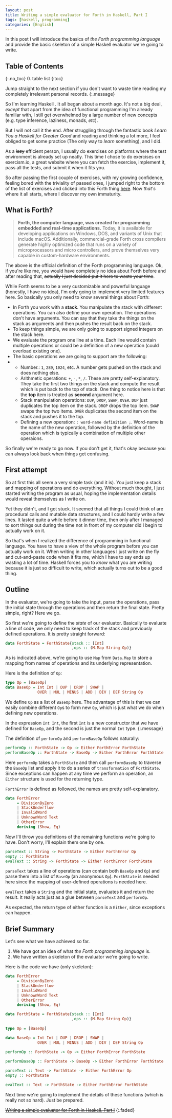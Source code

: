 ```yaml
---
layout: post
title: Writing a simple evaluator for Forth in Haskell, Part I
tags: [haskell, programming]
categories: [English]
---
```


In this post I will introduce the basics of *the Forth programming language* and provide the basic skeleton of a simple Haskell evaluator we're going to write.

## Table of Contents
{:.no_toc}
0. table list
{:toc}

Jump straight to the next section if you don't want to waste time reading my completely irrelevant personal records.
{:.message}

So I'm learning Haskell . It all began about a month ago. It's not a big deal, *except* that apart from the idea of functional programming I'm already familiar with, I still get overwhelmed  by a large number of new concepts (e.g. type inference, laziness, monads, *etc*).

But I will not call it the end. After struggling through the fantastic book *Learn You a Haskell for Greater Good* and reading and thinking a lot more, I feel obliged to get some practice (The only way to *learn* something), and I did.

As a ~~lazy~~ efficient person, I usually do exercises on platforms where the test environment is already set up neatly. This time I chose to do exercises on exercism.io, a great website where you can fetch the exercise, implement it, pass all the tests, and submit it when it fits you.

So after passing the first couple of exercises, with my growing confidence, feeling bored with the triviality of passed ones, I jumped right to the bottom of the list of exercises and clicked into this Forth thing [here](http://exercism.io/exercises/haskell/forth/readme). Now *that's* where it all starts, where I discover my own immaturity.

## What is Forth?

> **Forth, the computer language, was created for programming embedded and real-time applications.** Today, it is available for developing applications on Windows, DOS, and variants of Unix that include macOS. Additionally, commercial-grade Forth cross compilers generate highly optimized code that runs on a variety of microprocessors and micro controllers, and prove themselves very capable in custom-hardware environments.

The above is the official definition of the Forth programming language. Ok, if you're like me, you would have completely no idea about Forth before and after reading that, ~~actually I just decided put it here to waste your time~~.

While Forth seems to be a very customizable and powerful language (honestly, I have no idea), I'm only going to implement very limited features here. So basically you only need to know several things about Forth:

* In Forth you work with a **stack**. You manipulate the stack with different operations. You can also define your own operation. The operations don't have arguments. You can say that they take the things on the stack as arguments and then pushes the result back on the stack.
* To keep things simple, we are only going to support signed integers on the stack here.
* We evaluate the program one line at a time. Each line would contain multiple operations or could be a definition of a new operation (could overload existing one).
* The basic operations we are going to support are the following:
* - Number.: `1`, `289`, `1024`, etc. A number gets pushed on the stack and does nothing else.
  - Arithmetic operations: `+`, `-`, `*`, `/`. These are pretty self-explanatory. They take the first two things on the stack and compute the result which is put back to the top of stack. One thing to notice here is that the **top** item is treated as **second** argument here.
  - Stack manipulation operations: `DUP`, `DROP`, `SWAP`, `OVER`. `DUP` just duplicates the top item on the stack. `DROP` drops the top item. `SWAP` swaps the top two items. `OVER` duplicates the second item on the stack and pushes it to the top.
  - Defining a new operation: `: word-name definition ;`. Word-name is the name of the new operation, followed by the definition of the operation which is typically a combination of multiple other operaions.

So finally we're ready to go now. If you don't get it, that's okay because you can always look back when things get confusing.

## First attempt

So at first this all seem a very simple task (and it is). You just keep a stack and mapping of operations and do everything. Without much thought, I just started writing the program as usual, hoping the implementation details would reveal themselves as I write on.

Yet they didn't, and I got stuck. It seemed that all things I could think of are procedural calls and mutable data structures, and I could hardly write a few lines. It lasted quite a while before it dinner time, then only after I managed to sort things out during the time not in front of my computer did I begin to actually work on it.

So that's when I realized the difference of programming in functional language. You have to have a view of the whole program before you can actually work on it. When writing in other languages I just write on the fly and cut-and-paste code when it fits me, which I have to say ends up wasting a lot of time. Haskell forces you to *know* what you are writing because it is just so difficult to write, which actually turns out to be a good thing.

## Outline

In the evaluator, we're going to take the input, parse the operations, pass the  initial state through the operations and then return the final state. Pretty simple, right? Here we go.

So first we're going to define the *state* of our evaluator. Basically to evaluate a line of code, we only need to keep track of the stack and previously defined operations. It is pretty straight forward:

~~~haskell
data ForthState = ForthState{stack :: [Int]
                             ,ops :: (M.Map String Op)}
~~~



As is indicated above, we're going to use `Map` from `Data.Map` to store a mapping from names of operations and its underlying representation.

Here is the definition of `Op`:

~~~haskell
type Op = [BaseOp]
data BaseOp = Int Int | DUP | DROP | SWAP |
              OVER | MUL | MINUS | ADD | DIV | DEF String Op
~~~

We define `Op` as a list of `BaseOp` here. The advantage of this is that we can easily combine different `Op`s to form new `Op`, which is just what we do when defining new operations.

In the expression `Int Int`, the first `Int` is a new constructor that we have defined for `BaseOp`, and the second is just the normal `Int` type.
{:.message}

The definition of `performOp` and `performBaseOp` follows naturally:

~~~haskell
performOp :: ForthState -> Op -> Either ForthError ForthState
performBaseOp :: ForthState -> BaseOp -> Either ForthError ForthState
~~~

Here `performOp` takes a `ForthState` and then call `performBaseOp` to traverse the `BaseOp` list and apply it to do a series of `transformation` of `ForthState`. Since exceptions can happen at any time we perform an operation, an `Either` structure is used for the returning type.

`ForthError` is defined as followed, the names are pretty self-explanatory.

~~~haskell
data ForthError
     = DivisionByZero
     | StackUnderflow
     | InvalidWord
     | UnknownWord Text
     | OtherError
     deriving (Show, Eq)
~~~

Now I'll throw you definitions of the remaining functions we're going to have. Don't worry, I'll explain them one by one.

~~~haskell
parseText :: String -> ForthState -> Either ForthError Op
empty :: ForthState
evalText :: String -> ForthState -> Either ForthError ForthState
~~~

`parseText` takes a line of operations (can contain both `BaseOp` and `Op`) and parse them into a list of `BaseOp` (an anonymous `Op`). `ForthState` is needed here since the mapping of user-defined operations is needed here.

`evalText` takes a `String` and the initial state, evaluates it and return the result. It really acts just as a glue between `parseText` and `performOp`.

As expected, the return type of either function is a `Either`, since exceptions can happen.

## Brief Summary

Let's see what we have achieved so far.

1. We have got an idea of what *the Forth programming language* is.
2. We have written a skeleton of the evaluator we're going to write.

Here is the code we have (only skeleton):

~~~haskell
data ForthError
     = DivisionByZero
     | StackUnderflow
     | InvalidWord
     | UnknownWord Text
     | OtherError
     deriving (Show, Eq)

data ForthState = ForthState{stack :: [Int]
                             ,ops :: (M.Map String Op)}
                             
type Op = [BaseOp]

data BaseOp = Int Int | DUP | DROP | SWAP |
              OVER | MUL | MINUS | ADD | DIV | DEF String Op
              
performOp :: ForthState -> Op -> Either ForthError ForthState

performBaseOp :: ForthState -> BaseOp -> Either ForthError ForthState

parseText :: Text -> ForthState -> Either ForthError Op
empty :: ForthState

evalText :: Text -> ForthState -> Either ForthError ForthState
~~~

Next time we're going to implement the details of these functions (which is really not so hard). Just be prepared.

[~~Writing a simple evaluator for Forth in Haskell, Part I~~]()
{:.faded}
